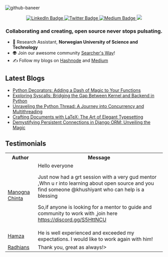 ![github-baneer](https://user-images.githubusercontent.com/69671407/224075327-768d04b2-23c7-46dd-b9d3-090308abb186.png)


<div id="header" align="center">
  
  <div id="badges">
    <a href="https://www.linkedin.com/in/khushiyant/">
      <img src="https://img.shields.io/badge/LinkedIn-blue?style=for-the-badge&logo=linkedin&logoColor=white" alt="LinkedIn Badge"/>
    </a>
    <a href="https://twitter.com/khushiyant">
      <img src="https://img.shields.io/badge/Twitter-grey?style=for-the-badge&logo=twitter&logoColor=white" alt="Twitter Badge"/>
    </a>
    <a href="https://khushiyant.medium.com">
      <img src="https://img.shields.io/badge/Medium-black?style=for-the-badge&logo=Medium&logoColor=white" alt="Medium Badge"/>
    </a>
      <img src="https://dcbadge.vercel.app/api/server/85Mch6B9Gw" />
  </div>
</div>

### <p align="center"> Collaborating and creating, open source never stops pulsating. </p>

- 🔬 Research Assistant, <b> Norwegian University of Science and Technology </b>
- 👽 Join our awesome community [Searcher's Way](https://discord.gg/)! 
- ✍️ Follow my blogs on [Hashnode](https://kodein.hashnode.dev) and [Medium](https://khushiyant.medium.com)

## Latest Blogs
<!-- BLOG-POST-LIST:START -->
- [Python Decorators: Adding a Dash of Magic to Your Functions](https://python.plainenglish.io/python-decorators-adding-a-dash-of-magic-to-your-functions-746b9d928b57?source=rss-8888a6a5b392------2)
- [Exploring Syscalls: Bridging the Gap Between Kernel and Backend in Python](https://python.plainenglish.io/exploring-syscalls-bridging-the-gap-between-kernel-and-backend-in-python-db7108d4f70a?source=rss-8888a6a5b392------2)
- [Unraveling the Python Thread: A Journey into Concurrency and Multithreading](https://python.plainenglish.io/unraveling-the-python-thread-a-journey-into-concurrency-and-multithreading-9e78caef6491?source=rss-8888a6a5b392------2)
- [Crafting Documents with LaTeX: The Art of Elegant Typesetting](https://khushiyant.medium.com/crafting-documents-with-latex-the-art-of-elegant-typesetting-5ab9158fa5c3?source=rss-8888a6a5b392------2)
- [Demystifying Persistent Connections in Django ORM: Unveiling the Magic](https://khushiyant.medium.com/demystifying-persistent-connections-in-django-orm-unveiling-the-magic-397cafe9032b?source=rss-8888a6a5b392------2)
<!-- BLOG-POST-LIST:END -->

## Testimonials
<table>
<tbody><tr>
    <th>Author</th>
    <th>Message</th>
  </tr>
  <tr>
    <td><a href="https://twitter.com/chinta_manogna/status/1625514691098460160?s=20" rel="nofollow">Manogna Chinta</a></td>
    <td>Hello everyone

Just now had a grt session with a very gud mentor ,Whn u r into learning about open source and you find someone 
@khushiyant
  who can help is a blessing

So,if anyone is looking for a mentor to guide and community to work with ,join here
https://discord.gg/S5HttNCU </td>
  </tr>
  <tr>
    <td><a href="https://www.fiverr.com/khushiyant" rel="nofollow">Hamza</a></td>
    <td>He is well experienced and exceeded my expectations. I would like to work again with him!</td>
  </tr>
  <tr>
    <td><a href="https://www.fiverr.com/khushiyant" rel="nofollow">Radhians</a></td>
    <td>Thank you, great as always!></td>
  </tr>
</tbody>
  </table>
<br>
